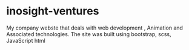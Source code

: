 # inosight-ventures
My company webste that deals with web development , Animation and Associated technologies. The site was built using bootstrap, scss, JavaScript html 
